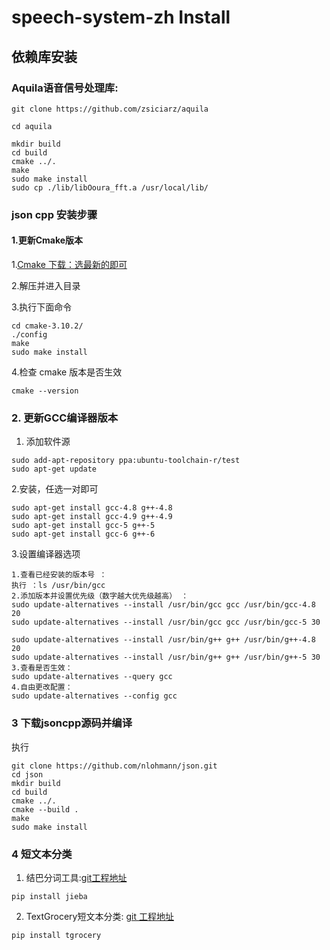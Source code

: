 # speech-system-zh Install

## 依赖库安装

### Aquila语音信号处理库:

```
git clone https://github.com/zsiciarz/aquila

cd aquila

mkdir build
cd build
cmake ../.
make
sudo make install
sudo cp ./lib/libOoura_fft.a /usr/local/lib/
```

### json cpp 安装步骤
#### 1.更新Cmake版本

1.[Cmake 下载：选最新的即可](https://cmake.org/download/) 

2.解压并进入目录

3.执行下面命令

```
cd cmake-3.10.2/
./config
make 
sudo make install
```

4.检查 cmake 版本是否生效
```
cmake --version
```
### 2. 更新GCC编译器版本
1. 添加软件源
```
sudo add-apt-repository ppa:ubuntu-toolchain-r/test
sudo apt-get update
```
2.安装，任选一对即可
```
sudo apt-get install gcc-4.8 g++-4.8
sudo apt-get install gcc-4.9 g++-4.9
sudo apt-get install gcc-5 g++-5
sudo apt-get install gcc-6 g++-6
```
3.设置编译器选项
```
1.查看已经安装的版本号 ： 
执行 ：ls /usr/bin/gcc
2.添加版本并设置优先级（数字越大优先级越高） ：
sudo update-alternatives --install /usr/bin/gcc gcc /usr/bin/gcc-4.8 20
sudo update-alternatives --install /usr/bin/gcc gcc /usr/bin/gcc-5 30

sudo update-alternatives --install /usr/bin/g++ g++ /usr/bin/g++-4.8 20
sudo update-alternatives --install /usr/bin/g++ g++ /usr/bin/g++-5 30
3.查看是否生效：
sudo update-alternatives --query gcc
4.自由更改配置：
sudo update-alternatives --config gcc
```
### 3 下载jsoncpp源码并编译
执行
```
git clone https://github.com/nlohmann/json.git
cd json
mkdir build
cd build
cmake ../.
cmake --build .
make 
sudo make install
```

### 4 短文本分类

1. 结巴分词工具:[git工程地址](https://github.com/fxsjy/jieba)

```
pip install jieba
```

2. TextGrocery短文本分类: [git 工程地址](https://github.com/2shou/TextGrocery)

```
pip install tgrocery
```


